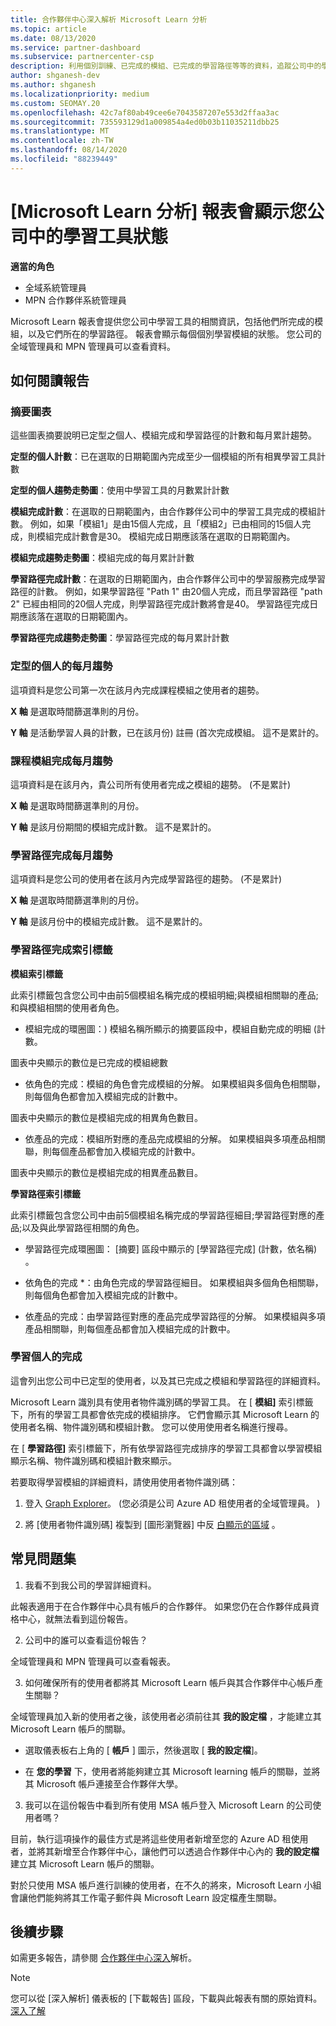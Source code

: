 ```yaml
---
title: 合作夥伴中心深入解析 Microsoft Learn 分析
ms.topic: article
ms.date: 08/13/2020
ms.service: partner-dashboard
ms.subservice: partnercenter-csp
description: 利用個別訓練、已完成的模組、已完成的學習路徑等等的資料，追蹤公司中的學習人員。
author: shganesh-dev
ms.author: shganesh
ms.localizationpriority: medium
ms.custom: SEOMAY.20
ms.openlocfilehash: 42c7af80ab49cee6e7043587207e553d2ffaa3ac
ms.sourcegitcommit: 735593129d1a009854a4ed0b03b11035211dbb25
ms.translationtype: MT
ms.contentlocale: zh-TW
ms.lasthandoff: 08/14/2020
ms.locfileid: "88239449"
---
```

# <a name="the-microsoft-learn-analytics-report-shows-the-status-of-learners-in-your-company"></a>[Microsoft Learn 分析] 報表會顯示您公司中的學習工具狀態

**適當的角色**
-   全域系統管理員
-   MPN 合作夥伴系統管理員

Microsoft Learn 報表會提供您公司中學習工具的相關資訊，包括他們所完成的模組，以及它們所在的學習路徑。 報表會顯示每個個別學習模組的狀態。 您公司的全域管理員和 MPN 管理員可以查看資料。

## <a name="how-to-read-the-report"></a>如何閱讀報告

### <a name="summary-charts"></a>摘要圖表

這些圖表摘要說明已定型之個人、模組完成和學習路徑的計數和每月累計趨勢。


**定型的個人計數**：已在選取的日期範圍內完成至少一個模組的所有相異學習工具計數 

**定型的個人趨勢走勢圖**：使用中學習工具的月數累計計數 

**模組完成計數**：在選取的日期範圍內，由合作夥伴公司中的學習工具完成的模組計數。
例如，如果「模組1」是由15個人完成，且「模組2」已由相同的15個人完成，則模組完成計數會是30。 模組完成日期應該落在選取的日期範圍內。

**模組完成趨勢走勢圖**：模組完成的每月累計計數 

**學習路徑完成計數**：在選取的日期範圍內，由合作夥伴公司中的學習服務完成學習路徑的計數。
例如，如果學習路徑 "Path 1" 由20個人完成，而且學習路徑 "path 2" 已經由相同的20個人完成，則學習路徑完成計數將會是40。 學習路徑完成日期應該落在選取的日期範圍內。

**學習路徑完成趨勢走勢圖**：學習路徑完成的每月累計計數 

### <a name="trained-individuals-monthly-trend"></a>定型的個人的每月趨勢

這項資料是您公司第一次在該月內完成課程模組之使用者的趨勢。 

**X 軸** 是選取時間篩選準則的月份。 

**Y 軸** 是活動學習人員的計數，已在該月份) 註冊 (首次完成模組。 這不是累計的。

### <a name="module-completions-monthly-trend"></a>課程模組完成每月趨勢

這項資料是在該月內，貴公司所有使用者完成之模組的趨勢。  (不是累計)  

**X 軸** 是選取時間篩選準則的月份。 

**Y 軸** 是該月份期間的模組完成計數。 這不是累計的。

### <a name="learning-path-completions-monthly-trend"></a>學習路徑完成每月趨勢

這項資料是您公司的使用者在該月內完成學習路徑的趨勢。  (不是累計)  

**X 軸** 是選取時間篩選準則的月份。 

**Y 軸** 是該月份中的模組完成計數。 這不是累計的。

### <a name="learning-path-completion-tabs"></a>學習路徑完成索引標籤 

**模組索引標籤**

此索引標籤包含您公司中由前5個模組名稱完成的模組明細;與模組相關聯的產品;和與模組相關的使用者角色。  

- 模組完成的環圈圖：) 模組名稱所顯示的摘要區段中，模組自動完成的明細 (計數。

圖表中央顯示的數位是已完成的模組總數

- 依角色的完成：模組的角色會完成模組的分解。 如果模組與多個角色相關聯，則每個角色都會加入模組完成的計數中。

圖表中央顯示的數位是模組完成的相異角色數目。 

- 依產品的完成：模組所對應的產品完成模組的分解。 如果模組與多項產品相關聯，則每個產品都會加入模組完成的計數中。    

圖表中央顯示的數位是模組完成的相異產品數目。  

**學習路徑索引標籤**   

此索引標籤包含您公司中由前5個模組名稱完成的學習路徑細目;學習路徑對應的產品;以及與此學習路徑相關的角色。  

- 學習路徑完成環圈圖： [摘要] 區段中顯示的 [學習路徑完成] (計數，依名稱) 。

- 依角色的完成 *：由角色完成的學習路徑細目。 如果模組與多個角色相關聯，則每個角色都會加入模組完成的計數中。

- 依產品的完成：由學習路徑對應的產品完成學習路徑的分解。 如果模組與多項產品相關聯，則每個產品都會加入模組完成的計數中。

### <a name="completions-by-learning-individuals"></a>學習個人的完成

這會列出您公司中已定型的使用者，以及其已完成之模組和學習路徑的詳細資料。

Microsoft Learn 識別具有使用者物件識別碼的學習工具。 在 [ **模組]** 索引標籤下，所有的學習工具都會依完成的模組排序。 它們會顯示其 Microsoft Learn 的使用者名稱、物件識別碼和模組計數。 您可以使用使用者名稱進行搜尋。 

在 [ **學習路徑]** 索引標籤下，所有依學習路徑完成排序的學習工具都會以學習模組顯示名稱、物件識別碼和模組計數來顯示。

若要取得學習模組的詳細資料，請使用使用者物件識別碼： 

1. 登入 [Graph Explorer](https://developer.microsoft.com/graph/graph-explorer )。  (您必須是公司 Azure AD 租使用者的全域管理員。 ) 

2. 將 [使用者物件識別碼] 複製到 [圖形瀏覽器] 中反 [白顯示的區域](https://graph.microsoft.com/v1.0/users/a9633ad7-c8dc-4587-b119-0bc286b0711f) 。 

## <a name="faq"></a>常見問題集

1. 我看不到我公司的學習詳細資料。

此報表適用于在合作夥伴中心具有帳戶的合作夥伴。 如果您仍在合作夥伴成員資格中心，就無法看到這份報告。

2.  公司中的誰可以查看這份報告？ 

全域管理員和 MPN 管理員可以查看報表。

3. 如何確保所有的使用者都將其 Microsoft Learn 帳戶與其合作夥伴中心帳戶產生關聯？

全域管理員加入新的使用者之後，該使用者必須前往其 **我的設定檔** ，才能建立其 Microsoft Learn 帳戶的關聯。

- 選取儀表板右上角的 [ **帳戶** ] 圖示，然後選取 [ **我的設定檔**]。 

-  在 **您的學習** 下，使用者將能夠建立其 Microsoft learning 帳戶的關聯，並將其 Microsoft 帳戶連接至合作夥伴大學。

3. 我可以在這份報告中看到所有使用 MSA 帳戶登入 Microsoft Learn 的公司使用者嗎？

目前，執行這項操作的最佳方式是將這些使用者新增至您的 Azure AD 租使用者，並將其新增至合作夥伴中心，讓他們可以透過合作夥伴中心內的 **我的設定檔** 建立其 Microsoft Learn 帳戶的關聯。 

對於只使用 MSA 帳戶進行訓練的使用者，在不久的將來，Microsoft Learn 小組會讓他們能夠將其工作電子郵件與 Microsoft Learn 設定檔產生關聯。 

## <a name="next-steps"></a>後續步驟

如需更多報告，請參閱 [合作夥伴中心深入](partner-center-insights.md)解析。

>[!NOTE] 
> 您可以從 [深入解析] 儀表板的 [下載報告] 區段，下載與此報表有關的原始資料。 [深入了解](pci-download-reports.md) 